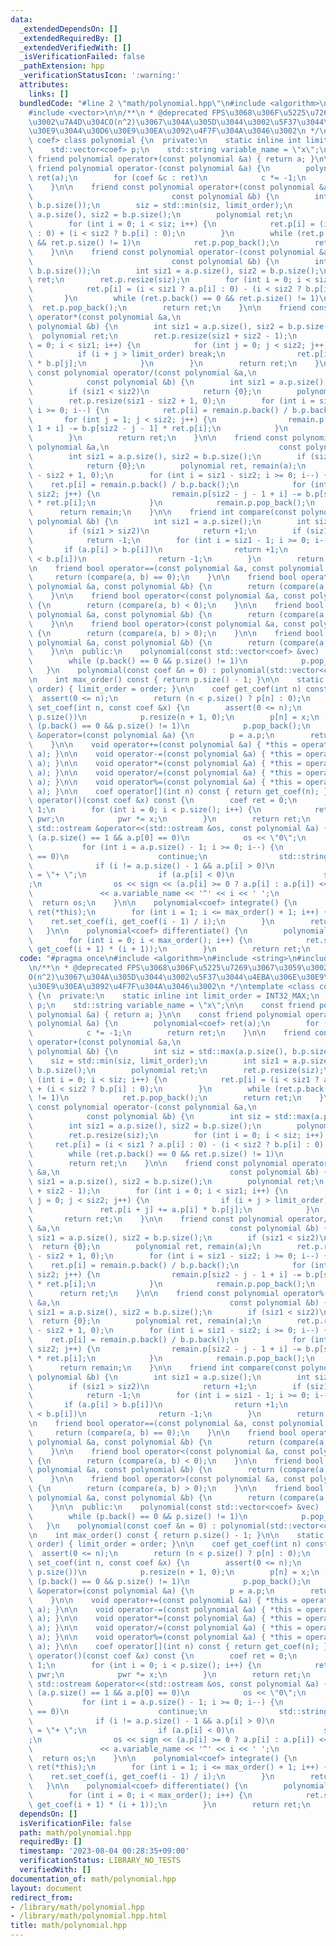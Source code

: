 ```yaml
---
data:
  _extendedDependsOn: []
  _extendedRequiredBy: []
  _extendedVerifiedWith: []
  _isVerificationFailed: false
  _pathExtension: hpp
  _verificationStatusIcon: ':warning:'
  attributes:
    links: []
  bundledCode: "#line 2 \"math/polynomial.hpp\"\n#include <algorithm>\n#include <string>\n\
    #include <vector>\n\n/**\n * @deprecated FPS\u3068\u306F\u5225\u7269\u3067\u3059\
    \u3002\u7A4D\u304CO(n^2)\u3067\u304A\u305D\u3044\u3002\u5F37\u3044\u4EBA\u306E\
    \u30E9\u30A4\u30D6\u30E9\u30EA\u3092\u4F7F\u304A\u3046\u3002\n */\ntemplate <class\
    \ coef> class polynomial {\n  private:\n    static inline int limit_order = INT32_MAX;\n\
    \    std::vector<coef> p;\n    std::string variable_name = \"x\";\n\n    const\
    \ friend polynomial operator+(const polynomial &a) { return a; }\n\n    const\
    \ friend polynomial operator-(const polynomial &a) {\n        polynomial<coef>\
    \ ret(a);\n        for (coef &c : ret)\n            c *= -1;\n        return ret;\n\
    \    }\n\n    friend const polynomial operator+(const polynomial &a,\n       \
    \                               const polynomial &b) {\n        int siz = std::max(a.p.size(),\
    \ b.p.size());\n        siz = std::min(siz, limit_order);\n        int siz1 =\
    \ a.p.size(), siz2 = b.p.size();\n        polynomial ret;\n        ret.p.resize(siz);\n\
    \        for (int i = 0; i < siz; i++) {\n            ret.p[i] = (i < siz1 ? a.p[i]\
    \ : 0) + (i < siz2 ? b.p[i] : 0);\n        }\n        while (ret.p.back() == 0\
    \ && ret.p.size() != 1)\n            ret.p.pop_back();\n        return ret;\n\
    \    }\n\n    friend const polynomial operator-(const polynomial &a,\n       \
    \                               const polynomial &b) {\n        int siz = std::max(a.p.size(),\
    \ b.p.size());\n        int siz1 = a.p.size(), siz2 = b.p.size();\n        polynomial\
    \ ret;\n        ret.p.resize(siz);\n        for (int i = 0; i < siz; i++) {\n\
    \            ret.p[i] = (i < siz1 ? a.p[i] : 0) - (i < siz2 ? b.p[i] : 0);\n \
    \       }\n        while (ret.p.back() == 0 && ret.p.size() != 1)\n          \
    \  ret.p.pop_back();\n        return ret;\n    }\n\n    friend const polynomial\
    \ operator*(const polynomial &a,\n                                      const\
    \ polynomial &b) {\n        int siz1 = a.p.size(), siz2 = b.p.size();\n      \
    \  polynomial ret;\n        ret.p.resize(siz1 + siz2 - 1);\n        for (int i\
    \ = 0; i < siz1; i++) {\n            for (int j = 0; j < siz2; j++) {\n      \
    \          if (i + j > limit_order) break;\n                ret.p[i + j] += a.p[i]\
    \ * b.p[j];\n            }\n        }\n        return ret;\n    }\n\n    friend\
    \ const polynomial operator/(const polynomial &a,\n                          \
    \            const polynomial &b) {\n        int siz1 = a.p.size(), siz2 = b.p.size();\n\
    \        if (siz1 < siz2)\n            return {0};\n        polynomial ret, remain(a);\n\
    \        ret.p.resize(siz1 - siz2 + 1, 0);\n        for (int i = siz1 - siz2;\
    \ i >= 0; i--) {\n            ret.p[i] = remain.p.back() / b.p.back();\n     \
    \       for (int j = 1; j < siz2; j++) {\n                remain.p[siz2 - j -\
    \ 1 + i] -= b.p[siz2 - j - 1] * ret.p[i];\n            }\n            remain.p.pop_back();\n\
    \        }\n        return ret;\n    }\n\n    friend const polynomial operator%(const\
    \ polynomial &a,\n                                      const polynomial &b) {\n\
    \        int siz1 = a.p.size(), siz2 = b.p.size();\n        if (siz1 < siz2)\n\
    \            return {0};\n        polynomial ret, remain(a);\n        ret.p.resize(siz1\
    \ - siz2 + 1, 0);\n        for (int i = siz1 - siz2; i >= 0; i--) {\n        \
    \    ret.p[i] = remain.p.back() / b.p.back();\n            for (int j = 1; j <\
    \ siz2; j++) {\n                remain.p[siz2 - j - 1 + i] -= b.p[siz2 - j - 1]\
    \ * ret.p[i];\n            }\n            remain.p.pop_back();\n        }\n  \
    \      return remain;\n    }\n\n    friend int compare(const polynomial &a, const\
    \ polynomial &b) {\n        int siz1 = a.p.size();\n        int siz2 = b.p.size();\n\
    \        if (siz1 > siz2)\n            return +1;\n        if (siz1 < siz2)\n\
    \            return -1;\n        for (int i = siz1 - 1; i >= 0; i--) {\n     \
    \       if (a.p[i] > b.p[i])\n                return +1;\n            if (a.p[i]\
    \ < b.p[i])\n                return -1;\n        }\n        return 0;\n    }\n\
    \n    friend bool operator==(const polynomial &a, const polynomial &b) {\n   \
    \     return (compare(a, b) == 0);\n    }\n\n    friend bool operator!=(const\
    \ polynomial &a, const polynomial &b) {\n        return (compare(a, b) != 0);\n\
    \    }\n\n    friend bool operator<(const polynomial &a, const polynomial &b)\
    \ {\n        return (compare(a, b) < 0);\n    }\n\n    friend bool operator<=(const\
    \ polynomial &a, const polynomial &b) {\n        return (compare(a, b) <= 0);\n\
    \    }\n\n    friend bool operator>(const polynomial &a, const polynomial &b)\
    \ {\n        return (compare(a, b) > 0);\n    }\n\n    friend bool operator>=(const\
    \ polynomial &a, const polynomial &b) {\n        return (compare(a, b) >= 0);\n\
    \    }\n\n  public:\n    polynomial(const std::vector<coef> &vec) : p(vec) {\n\
    \        while (p.back() == 0 && p.size() != 1)\n            p.pop_back();\n \
    \   }\n    polynomial(const coef &n = 0) : polynomial(std::vector<coef>{n}) {}\n\
    \n    int max_order() const { return p.size() - 1; }\n\n    static void set_upper_order(int\
    \ order) { limit_order = order; }\n\n    coef get_coef(int n) const {\n      \
    \  assert(0 <= n);\n        return (n < p.size() ? p[n] : 0);\n    }\n\n    void\
    \ set_coef(int n, const coef &x) {\n        assert(0 <= n);\n        if (n >=\
    \ p.size())\n            p.resize(n + 1, 0);\n        p[n] = x;\n        while\
    \ (p.back() == 0 && p.size() != 1)\n            p.pop_back();\n    }\n\n    polynomial\
    \ &operator=(const polynomial &a) {\n        p = a.p;\n        return *this;\n\
    \    }\n\n    void operator+=(const polynomial &a) { *this = operator+(*this,\
    \ a); }\n\n    void operator-=(const polynomial &a) { *this = operator-(*this,\
    \ a); }\n\n    void operator*=(const polynomial &a) { *this = operator*(*this,\
    \ a); }\n\n    void operator/=(const polynomial &a) { *this = operator/(*this,\
    \ a); }\n\n    void operator%=(const polynomial &a) { *this = operator%(*this,\
    \ a); }\n\n    coef operator[](int n) const { return get_coef(n); }\n\n    coef\
    \ operator()(const coef &x) const {\n        coef ret = 0;\n        coef pwr =\
    \ 1;\n        for (int i = 0; i < p.size(); i++) {\n            ret += p[i] *\
    \ pwr;\n            pwr *= x;\n        }\n        return ret;\n    }\n\n    friend\
    \ std::ostream &operator<<(std::ostream &os, const polynomial &a) {\n        if\
    \ (a.p.size() == 1 && a.p[0] == 0)\n            os << \"0\";\n        else\n \
    \           for (int i = a.p.size() - 1; i >= 0; i--) {\n                if (a.p[i]\
    \ == 0)\n                    continue;\n                std::string sign;\n  \
    \              if (i != a.p.size() - 1 && a.p[i] > 0)\n                    sign\
    \ = \"+ \";\n                if (a.p[i] < 0)\n                    sign = \"- \"\
    ;\n                os << sign << (a.p[i] >= 0 ? a.p[i] : a.p[i]) << ' '\n    \
    \               << a.variable_name << '^' << i << ' ';\n            }\n      \
    \  return os;\n    }\n\n    polynomial<coef> integrate() {\n        polynomial<coef>\
    \ ret(*this);\n        for (int i = 1; i <= max_order() + 1; i++) {\n        \
    \    ret.set_coef(i, get_coef(i - 1) / i);\n        }\n        return ret;\n \
    \   }\n\n    polynomial<coef> differentiate() {\n        polynomial<coef> ret;\n\
    \        for (int i = 0; i < max_order(); i++) {\n            ret.set_coef(i,\
    \ get_coef(i + 1) * (i + 1));\n        }\n        return ret;\n    }\n};\n"
  code: "#pragma once\n#include <algorithm>\n#include <string>\n#include <vector>\n\
    \n/**\n * @deprecated FPS\u3068\u306F\u5225\u7269\u3067\u3059\u3002\u7A4D\u304C\
    O(n^2)\u3067\u304A\u305D\u3044\u3002\u5F37\u3044\u4EBA\u306E\u30E9\u30A4\u30D6\
    \u30E9\u30EA\u3092\u4F7F\u304A\u3046\u3002\n */\ntemplate <class coef> class polynomial\
    \ {\n  private:\n    static inline int limit_order = INT32_MAX;\n    std::vector<coef>\
    \ p;\n    std::string variable_name = \"x\";\n\n    const friend polynomial operator+(const\
    \ polynomial &a) { return a; }\n\n    const friend polynomial operator-(const\
    \ polynomial &a) {\n        polynomial<coef> ret(a);\n        for (coef &c : ret)\n\
    \            c *= -1;\n        return ret;\n    }\n\n    friend const polynomial\
    \ operator+(const polynomial &a,\n                                      const\
    \ polynomial &b) {\n        int siz = std::max(a.p.size(), b.p.size());\n    \
    \    siz = std::min(siz, limit_order);\n        int siz1 = a.p.size(), siz2 =\
    \ b.p.size();\n        polynomial ret;\n        ret.p.resize(siz);\n        for\
    \ (int i = 0; i < siz; i++) {\n            ret.p[i] = (i < siz1 ? a.p[i] : 0)\
    \ + (i < siz2 ? b.p[i] : 0);\n        }\n        while (ret.p.back() == 0 && ret.p.size()\
    \ != 1)\n            ret.p.pop_back();\n        return ret;\n    }\n\n    friend\
    \ const polynomial operator-(const polynomial &a,\n                          \
    \            const polynomial &b) {\n        int siz = std::max(a.p.size(), b.p.size());\n\
    \        int siz1 = a.p.size(), siz2 = b.p.size();\n        polynomial ret;\n\
    \        ret.p.resize(siz);\n        for (int i = 0; i < siz; i++) {\n       \
    \     ret.p[i] = (i < siz1 ? a.p[i] : 0) - (i < siz2 ? b.p[i] : 0);\n        }\n\
    \        while (ret.p.back() == 0 && ret.p.size() != 1)\n            ret.p.pop_back();\n\
    \        return ret;\n    }\n\n    friend const polynomial operator*(const polynomial\
    \ &a,\n                                      const polynomial &b) {\n        int\
    \ siz1 = a.p.size(), siz2 = b.p.size();\n        polynomial ret;\n        ret.p.resize(siz1\
    \ + siz2 - 1);\n        for (int i = 0; i < siz1; i++) {\n            for (int\
    \ j = 0; j < siz2; j++) {\n                if (i + j > limit_order) break;\n \
    \               ret.p[i + j] += a.p[i] * b.p[j];\n            }\n        }\n \
    \       return ret;\n    }\n\n    friend const polynomial operator/(const polynomial\
    \ &a,\n                                      const polynomial &b) {\n        int\
    \ siz1 = a.p.size(), siz2 = b.p.size();\n        if (siz1 < siz2)\n          \
    \  return {0};\n        polynomial ret, remain(a);\n        ret.p.resize(siz1\
    \ - siz2 + 1, 0);\n        for (int i = siz1 - siz2; i >= 0; i--) {\n        \
    \    ret.p[i] = remain.p.back() / b.p.back();\n            for (int j = 1; j <\
    \ siz2; j++) {\n                remain.p[siz2 - j - 1 + i] -= b.p[siz2 - j - 1]\
    \ * ret.p[i];\n            }\n            remain.p.pop_back();\n        }\n  \
    \      return ret;\n    }\n\n    friend const polynomial operator%(const polynomial\
    \ &a,\n                                      const polynomial &b) {\n        int\
    \ siz1 = a.p.size(), siz2 = b.p.size();\n        if (siz1 < siz2)\n          \
    \  return {0};\n        polynomial ret, remain(a);\n        ret.p.resize(siz1\
    \ - siz2 + 1, 0);\n        for (int i = siz1 - siz2; i >= 0; i--) {\n        \
    \    ret.p[i] = remain.p.back() / b.p.back();\n            for (int j = 1; j <\
    \ siz2; j++) {\n                remain.p[siz2 - j - 1 + i] -= b.p[siz2 - j - 1]\
    \ * ret.p[i];\n            }\n            remain.p.pop_back();\n        }\n  \
    \      return remain;\n    }\n\n    friend int compare(const polynomial &a, const\
    \ polynomial &b) {\n        int siz1 = a.p.size();\n        int siz2 = b.p.size();\n\
    \        if (siz1 > siz2)\n            return +1;\n        if (siz1 < siz2)\n\
    \            return -1;\n        for (int i = siz1 - 1; i >= 0; i--) {\n     \
    \       if (a.p[i] > b.p[i])\n                return +1;\n            if (a.p[i]\
    \ < b.p[i])\n                return -1;\n        }\n        return 0;\n    }\n\
    \n    friend bool operator==(const polynomial &a, const polynomial &b) {\n   \
    \     return (compare(a, b) == 0);\n    }\n\n    friend bool operator!=(const\
    \ polynomial &a, const polynomial &b) {\n        return (compare(a, b) != 0);\n\
    \    }\n\n    friend bool operator<(const polynomial &a, const polynomial &b)\
    \ {\n        return (compare(a, b) < 0);\n    }\n\n    friend bool operator<=(const\
    \ polynomial &a, const polynomial &b) {\n        return (compare(a, b) <= 0);\n\
    \    }\n\n    friend bool operator>(const polynomial &a, const polynomial &b)\
    \ {\n        return (compare(a, b) > 0);\n    }\n\n    friend bool operator>=(const\
    \ polynomial &a, const polynomial &b) {\n        return (compare(a, b) >= 0);\n\
    \    }\n\n  public:\n    polynomial(const std::vector<coef> &vec) : p(vec) {\n\
    \        while (p.back() == 0 && p.size() != 1)\n            p.pop_back();\n \
    \   }\n    polynomial(const coef &n = 0) : polynomial(std::vector<coef>{n}) {}\n\
    \n    int max_order() const { return p.size() - 1; }\n\n    static void set_upper_order(int\
    \ order) { limit_order = order; }\n\n    coef get_coef(int n) const {\n      \
    \  assert(0 <= n);\n        return (n < p.size() ? p[n] : 0);\n    }\n\n    void\
    \ set_coef(int n, const coef &x) {\n        assert(0 <= n);\n        if (n >=\
    \ p.size())\n            p.resize(n + 1, 0);\n        p[n] = x;\n        while\
    \ (p.back() == 0 && p.size() != 1)\n            p.pop_back();\n    }\n\n    polynomial\
    \ &operator=(const polynomial &a) {\n        p = a.p;\n        return *this;\n\
    \    }\n\n    void operator+=(const polynomial &a) { *this = operator+(*this,\
    \ a); }\n\n    void operator-=(const polynomial &a) { *this = operator-(*this,\
    \ a); }\n\n    void operator*=(const polynomial &a) { *this = operator*(*this,\
    \ a); }\n\n    void operator/=(const polynomial &a) { *this = operator/(*this,\
    \ a); }\n\n    void operator%=(const polynomial &a) { *this = operator%(*this,\
    \ a); }\n\n    coef operator[](int n) const { return get_coef(n); }\n\n    coef\
    \ operator()(const coef &x) const {\n        coef ret = 0;\n        coef pwr =\
    \ 1;\n        for (int i = 0; i < p.size(); i++) {\n            ret += p[i] *\
    \ pwr;\n            pwr *= x;\n        }\n        return ret;\n    }\n\n    friend\
    \ std::ostream &operator<<(std::ostream &os, const polynomial &a) {\n        if\
    \ (a.p.size() == 1 && a.p[0] == 0)\n            os << \"0\";\n        else\n \
    \           for (int i = a.p.size() - 1; i >= 0; i--) {\n                if (a.p[i]\
    \ == 0)\n                    continue;\n                std::string sign;\n  \
    \              if (i != a.p.size() - 1 && a.p[i] > 0)\n                    sign\
    \ = \"+ \";\n                if (a.p[i] < 0)\n                    sign = \"- \"\
    ;\n                os << sign << (a.p[i] >= 0 ? a.p[i] : a.p[i]) << ' '\n    \
    \               << a.variable_name << '^' << i << ' ';\n            }\n      \
    \  return os;\n    }\n\n    polynomial<coef> integrate() {\n        polynomial<coef>\
    \ ret(*this);\n        for (int i = 1; i <= max_order() + 1; i++) {\n        \
    \    ret.set_coef(i, get_coef(i - 1) / i);\n        }\n        return ret;\n \
    \   }\n\n    polynomial<coef> differentiate() {\n        polynomial<coef> ret;\n\
    \        for (int i = 0; i < max_order(); i++) {\n            ret.set_coef(i,\
    \ get_coef(i + 1) * (i + 1));\n        }\n        return ret;\n    }\n};\n"
  dependsOn: []
  isVerificationFile: false
  path: math/polynomial.hpp
  requiredBy: []
  timestamp: '2023-08-04 00:28:35+09:00'
  verificationStatus: LIBRARY_NO_TESTS
  verifiedWith: []
documentation_of: math/polynomial.hpp
layout: document
redirect_from:
- /library/math/polynomial.hpp
- /library/math/polynomial.hpp.html
title: math/polynomial.hpp
---
```

